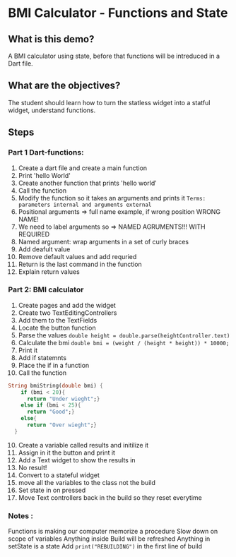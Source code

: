 # BMI Calculator - Functions and State 

## What is this demo?

A BMI calculator using state, before that functions will be intreduced in a Dart file.

## What are the objectives?

The student should learn how to turn the statless widget into a statful widget, understand functions. 

## Steps

### Part 1 Dart-functions: 
1. Create a dart file and create a main function
2. Print 'hello World'
3. Create another function that prints 'hello world'
4. Call the function
5. Modify the function so it takes an arguments and prints it `Terms: parameters internal and arguments external`
6. Positional arguments => full name example, if wrong position WRONG NAME!
7. We need to label arguments so => NAMED AGRUMENTS!!! WITH REQUIRED
8. Named argument: wrap arguments in a set of curly braces
9. Add deafult value 
10. Remove default values and add requried 
11. Return is the last command in the function 
12. Explain return values 


### Part 2: BMI calculator 
1. Create pages and add the widget
2. Create two TextEditingControllers 
3. Add them to the TextFields
4. Locate the button function
5. Parse the values `double height = double.parse(heightController.text)`
6. Calculate the bmi `double bmi = (weight / (height * height)) * 10000;`
7. Print it
8. Add if statemnts 
9. Place the if in a function 
10. Call the function 
```dart
String bmiString(double bmi) {
    if (bmi < 20){
      return "Under wieght";}
    else if (bmi < 25){
      return "Good";}
    else{
      return "Over wieght";}
  }
  ```
10. Create a variable called results and initilize it 
11. Assign in it the button and print it 
12. Add a Text widget to show the results in
14. No result!
15. Convert to a stateful widget 
16. move all the variables to the class not the build 
17. Set state in on pressed 
18. Move Text controllers back in the build so they reset everytime

    
### Notes :
Functions is making our computer memorize a procedure 
Slow down on scope of variables 
Anything inside Build will be refreshed 
Anything in setState is a state 
Add `print("REBUILDING")` in the first line of build



